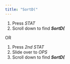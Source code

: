 ```yaml
---
title: "SortD("
---
```


1. Press *STAT*
2. Scroll down to find ***SortD(***

OR

1. Press *2nd STAT*
2. Slide over to *OPS*
3. Scroll down to find ***SortD(***
